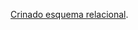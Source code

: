 [Crinado esquema relacional](https://github.com/daviddevolin/Tarefa01-ConsultasAninhadas/blob/main/tarefa01-create.sql).
